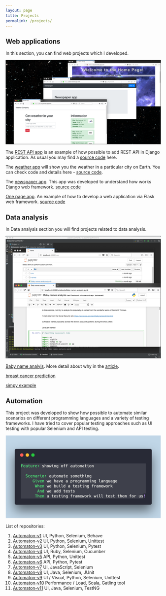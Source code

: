 ```yaml
---
layout: page
title: Projects
permalink: /projects/
---
```


Web applications
----------------
In this section, you can find web projects which I developed. <br>

![web applications](/assets/web_apps.png "Web applications") <br>

The [REST API app](https://django-api-test.herokuapp.com/api/apiapp/ "REST API application") is an example of how possible to add REST API in Django application. As usual you may find a [source code](https://github.com/BurhanH/api-app) here. <br>

The [weather app](https://aua-raiy.herokuapp.com/ "Weather application") will show you the weather in a particular city on Earth. You can check code and details here - [source code](https://github.com/BurhanH/weather-app). <br>

The [newspaper app](https://areket.herokuapp.com/ "Newspaper application"). This app was developed to understand how works Django web framework. [source code](https://github.com/BurhanH/areket) <br>

[One page app](https://torsyk.herokuapp.com/ "One page application"). An example of how to develop a web application via Flask web framework. [source code](https://github.com/BurhanH/torsyk) <br>

Data analysis
-------------
In Data analysis section you will find projects related to data analysis. <br>

![data analysis](/assets/data-analysis.png "Data Analysis") <br>

[Baby name analyis](https://github.com/BurhanH/data-analysis/blob/master/baby-names-analysis/Baby%20names%20analysis.ipynb). More detail about why in the [article](https://burhanh.github.io/2019/05/29/baby-names-analysis.html). <br>

[breast cancer prediction](https://github.com/BurhanH/data-analysis/blob/master/scikit-learn/neural_net.ipynb) <br>

[simpy example](https://github.com/BurhanH/data-analysis/blob/master/simpy/simpy_example.ipynb) <br>

Automation
----------
This project was developed to show how possible to automate similar scenarios on different programming languages and a variety of testing frameworks.
I have tried to cover popular testing approaches such as UI testing with popular Selenium and API testing.

![alt text](/assets/automaton.png "Automaton") <br>

List of repositories: <br>

1) [Automaton-v1](https://github.com/BurhanH/automaton-v1 "Automaton-v1 project") UI, Python, Selenium, Behave <br>
2) [Automaton-v2](https://github.com/BurhanH/automaton-v2 "Automaton-v2 project") UI, Python, Selenium, Unittest <br>
3) [Automaton-v3](https://github.com/BurhanH/automaton-v3 "Automaton-v3 project") UI, Python, Selenium, Pytest <br>
4) [Automaton-v4](https://github.com/BurhanH/automaton-v4 "Automaton-v4 project") UI, Ruby, Selenium, Cucumber <br>
5) [Automaton-v5](https://github.com/BurhanH/automaton-v5 "Automaton-v5 project") API, Python, Unittest <br>
6) [Automaton-v6](https://github.com/BurhanH/automaton-v6 "Automaton-v6 project") API, Python, Pytest <br>
7) [Automaton-v7](https://github.com/BurhanH/automaton-v7 "Automaton-v7 project") UI, JavaScript, Selenium <br>
8) [Automaton-v8](https://github.com/BurhanH/automaton-v8 "Automaton-v8 project") UI, Java, Selenium, JUnit <br>
9) [Automaton-v9](https://github.com/BurhanH/automaton-v9 "Automaton-v9 project") UI / Visual, Python, Selenium, Unittest <br>
10) [Automaton-v10](https://github.com/BurhanH/automaton-v10 "Automaton-v10 project") Performance / Load, Scala, Gatling tool <br>
11) [Automaton-v11](https://github.com/BurhanH/automaton-v11 "Automaton-v11 project") UI, Java, Selenium, TestNG <br>
